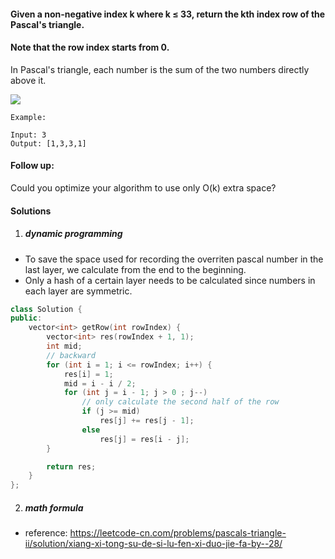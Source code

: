 #### Given a non-negative index k where k ≤ 33, return the kth index row of the Pascal's triangle.

#### Note that the row index starts from 0.


In Pascal's triangle, each number is the sum of the two numbers directly above it.

![](https://upload.wikimedia.org/wikipedia/commons/0/0d/PascalTriangleAnimated2.gif)

```
Example:

Input: 3
Output: [1,3,3,1]
```

#### Follow up:

Could you optimize your algorithm to use only O(k) extra space?

#### Solutions

1. ##### dynamic programming

- To save the space used for recording the overriten pascal number in the last layer, we calculate from the end to the beginning.
- Only a hash of a certain layer needs to be calculated since numbers in each layer are symmetric.

```c++
class Solution {
public:
    vector<int> getRow(int rowIndex) {
        vector<int> res(rowIndex + 1, 1);
        int mid;
        // backward
        for (int i = 1; i <= rowIndex; i++) {
            res[i] = 1;
            mid = i - i / 2;
            for (int j = i - 1; j > 0 ; j--)
                // only calculate the second half of the row
                if (j >= mid)
                    res[j] += res[j - 1];
                else
                    res[j] = res[i - j];
        }

        return res;
    }
};
```

2. ##### math formula

- reference: https://leetcode-cn.com/problems/pascals-triangle-ii/solution/xiang-xi-tong-su-de-si-lu-fen-xi-duo-jie-fa-by--28/